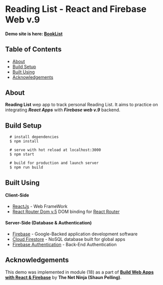# Reading List - React and Firebase Web v.9

#### Demo site is here: [BookList](https://reading-list-fb-w9.web.app/)

## Table of Contents

- [About](#about)
- [Build Setup](#build_setup)
- [Built Using](#built_using)
- [Acknowledgements](#achknowledgement)

## About <a name= "about"></a>

**Reading List** wep app to track personal Reading List.
It aims to practice on integrating **_React Apps_** with **_Firebase web v.9_** backend.

## Build Setup <a name="build_setup"></a>

```
  # install dependencies
  $ npm install

  # serve with hot reload at localhost:3000
  $ npm start

  # build for production and launch server
  $ npm run build

```

## Built Using <a name="built_using"></a>

#### Client-Side

- [ReactJs](https://reactjs.org/) - Web FrameWork
- [React Router Dom v.5](https://www.npmjs.com/package/react-router-dom/v/5.0.0) DOM binding for [React Router](https://reactrouter.com/)

#### Server-Side (Database & Authentication)

- [Firebase](https://firebase.google.com/) - Google-Backed application development software
- [Cloud Firestore](https://firebase.google.com/products/firestore?gclid=CjwKCAjwj42UBhAAEiwACIhADsqWHai1fEg6WUrvARASzBrOuhDefVeIJUU1Hq6zilSCuim4o2Fe1RoCDR0QAvD_BwE&gclsrc=aw.ds) - NoSQL database built for global apps
- [Firebase Authentication](https://firebase.google.com/products/auth?gclid=CjwKCAjwj42UBhAAEiwACIhADhtRqSB9vrT4zvkdULEuIGTUQxeQ3__WUEuLQshjp-3mxSkfr7zcBxoCePcQAvD_BwE&gclsrc=aw.ds) - Back-End Authentication

## Acknowledgements <a name="acknowledgement"></a>

This demo was implemented in module (18) as a part of [**Build Web Apps with React & Firebase**](https://www.udemy.com/course/build-web-apps-with-react-firebase/) by **The Net Ninja (Shaun Pelling)**.
